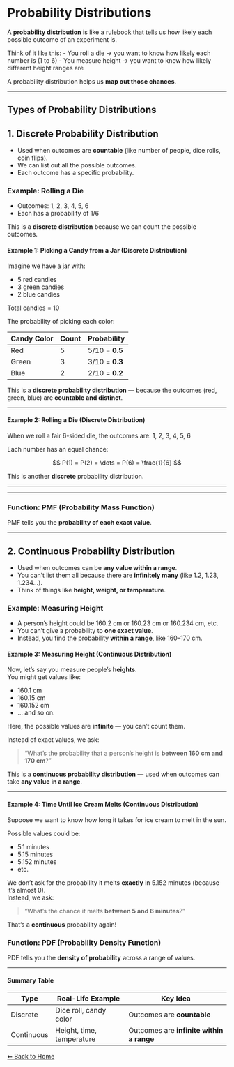 <script type="text/javascript" async
    src="https://polyfill.io/v3/polyfill.min.js?features=es6">
</script>
<script type="text/javascript" async
    src="https://cdnjs.cloudflare.com/ajax/libs/mathjax/3.2.0/es5/tex-mml-chtml.js">
</script>

# Probability Distributions

A **probability distribution** is like a rulebook that tells us how
likely each possible outcome of an experiment is.

Think of it like this: - You roll a die → you want to know how likely
each number is (1 to 6) - You measure height → you want to know how
likely different height ranges are

A probability distribution helps us **map out those chances**.

------------------------------------------------------------------------

## Types of Probability Distributions

## 1. Discrete Probability Distribution

-   Used when outcomes are **countable** (like number of people, dice
    rolls, coin flips).
-   We can list out all the possible outcomes.
-   Each outcome has a specific probability.

### Example: Rolling a Die

-   Outcomes: 1, 2, 3, 4, 5, 6
-   Each has a probability of 1/6

This is a **discrete distribution** because we can count the possible
outcomes.

#### Example 1: Picking a Candy from a Jar (Discrete Distribution)

Imagine we have a jar with:

-   5 red candies  
-   3 green candies  
-   2 blue candies

Total candies = 10

The probability of picking each color:

<table>
<thead>
<tr>
<th>Candy Color</th>
<th>Count</th>
<th>Probability</th>
</tr>
</thead>
<tbody>
<tr>
<td>Red</td>
<td>5</td>
<td>5/10 = <strong>0.5</strong></td>
</tr>
<tr>
<td>Green</td>
<td>3</td>
<td>3/10 = <strong>0.3</strong></td>
</tr>
<tr>
<td>Blue</td>
<td>2</td>
<td>2/10 = <strong>0.2</strong></td>
</tr>
</tbody>
</table>

This is a **discrete probability distribution** — because the outcomes
(red, green, blue) are **countable and distinct**.

------------------------------------------------------------------------

#### Example 2: Rolling a Die (Discrete Distribution)

When we roll a fair 6-sided die, the outcomes are: 1, 2, 3, 4, 5, 6

Each number has an equal chance:

$$
P(1) = P(2) = \dots = P(6) = \frac{1}{6}
$$

This is another **discrete** probability distribution.

------------------------------------------------------------------------

------------------------------------------------------------------------

### Function: PMF (Probability Mass Function)

PMF tells you the **probability of each exact value**.

------------------------------------------------------------------------

## 2. Continuous Probability Distribution

-   Used when outcomes can be **any value within a range**.
-   You can’t list them all because there are **infinitely many** (like
    1.2, 1.23, 1.234…).
-   Think of things like **height, weight, or temperature**.

### Example: Measuring Height

-   A person’s height could be 160.2 cm or 160.23 cm or 160.234 cm, etc.
-   You can’t give a probability to **one exact value**.
-   Instead, you find the probability **within a range**, like 160–170
    cm.

#### Example 3: Measuring Height (Continuous Distribution)

Now, let’s say you measure people’s **heights**.  
You might get values like:

-   160.1 cm  
-   160.15 cm  
-   160.152 cm  
-   … and so on.

Here, the possible values are **infinite** — you can’t count them.

Instead of exact values, we ask:

> “What’s the probability that a person’s height is **between 160 cm and
> 170 cm**?”

This is a **continuous probability distribution** — used when outcomes
can take **any value in a range**.

------------------------------------------------------------------------

#### Example 4: Time Until Ice Cream Melts (Continuous Distribution)

Suppose we want to know how long it takes for ice cream to melt in the
sun.

Possible values could be:

-   5.1 minutes  
-   5.15 minutes  
-   5.152 minutes  
-   etc.

We don’t ask for the probability it melts **exactly** in 5.152 minutes
(because it’s almost 0).  
Instead, we ask:

> “What’s the chance it melts **between 5 and 6 minutes**?”

That’s a **continuous** probability again!

### Function: PDF (Probability Density Function)

PDF tells you the **density of probability** across a range of values.

------------------------------------------------------------------------

#### Summary Table

<table>
<colgroup>
<col style="width: 14%" />
<col style="width: 35%" />
<col style="width: 50%" />
</colgroup>
<thead>
<tr>
<th>Type</th>
<th>Real-Life Example</th>
<th>Key Idea</th>
</tr>
</thead>
<tbody>
<tr>
<td>Discrete</td>
<td>Dice roll, candy color</td>
<td>Outcomes are <strong>countable</strong></td>
</tr>
<tr>
<td>Continuous</td>
<td>Height, time, temperature</td>
<td>Outcomes are <strong>infinite within a range</strong></td>
</tr>
</tbody>
</table>

[⬅ Back to Home](../index.md)
